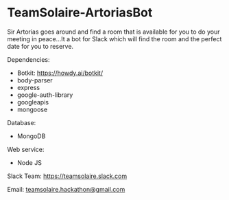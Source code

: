 # TeamSolaire-ArtoriasBot
Sir Artorias goes around and find a room that is available for you to do your meeting in peace...It a bot for Slack which will find the room and the perfect date for you to reserve.

Dependencies:
- Botkit: https://howdy.ai/botkit/
- body-parser
- express
- google-auth-library
- googleapis
- mongoose

Database: 
- MongoDB

Web service:
- Node JS

Slack Team:
https://teamsolaire.slack.com

Email:
teamsolaire.hackathon@gmail.com

